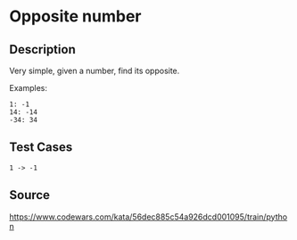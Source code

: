 # Opposite number

## Description 

Very simple, given a number, find its opposite.

Examples:

    1: -1
    14: -14
    -34: 34

## Test Cases

    1 -> -1

## Source
https://www.codewars.com/kata/56dec885c54a926dcd001095/train/python
